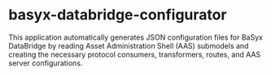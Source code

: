 # basyx-databridge-configurator
This application automatically generates JSON configuration files for BaSyx DataBridge by reading Asset Administration Shell (AAS) submodels and creating the necessary protocol consumers, transformers, routes, and AAS server configurations.
